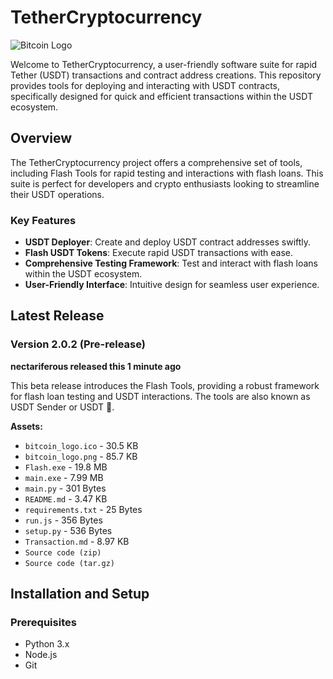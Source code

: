 # TetherCryptocurrency

![Bitcoin Logo](https://avatars.githubusercontent.com/u/177586231?s=200&v=4)

Welcome to TetherCryptocurrency, a user-friendly software suite for rapid Tether (USDT) transactions and contract address creations. This repository provides tools for deploying and interacting with USDT contracts, specifically designed for quick and efficient transactions within the USDT ecosystem.

## Overview

The TetherCryptocurrency project offers a comprehensive set of tools, including Flash Tools for rapid testing and interactions with flash loans. This suite is perfect for developers and crypto enthusiasts looking to streamline their USDT operations.

### Key Features

- **USDT Deployer**: Create and deploy USDT contract addresses swiftly.
- **Flash USDT Tokens**: Execute rapid USDT transactions with ease.
- **Comprehensive Testing Framework**: Test and interact with flash loans within the USDT ecosystem.
- **User-Friendly Interface**: Intuitive design for seamless user experience.

## Latest Release

### Version 2.0.2 (Pre-release)

**nectariferous released this 1 minute ago**

This beta release introduces the Flash Tools, providing a robust framework for flash loan testing and USDT interactions. The tools are also known as USDT Sender or USDT 🚀.

**Assets:**

- `bitcoin_logo.ico` - 30.5 KB
- `bitcoin_logo.png` - 85.7 KB
- `Flash.exe` - 19.8 MB
- `main.exe` - 7.99 MB
- `main.py` - 301 Bytes
- `README.md` - 3.47 KB
- `requirements.txt` - 25 Bytes
- `run.js` - 356 Bytes
- `setup.py` - 536 Bytes
- `Transaction.md` - 8.97 KB
- `Source code (zip)`
- `Source code (tar.gz)`

## Installation and Setup

### Prerequisites

- Python 3.x
- Node.js
- Git
